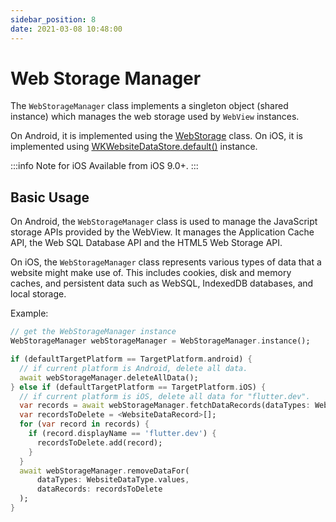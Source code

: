 ```yaml
---
sidebar_position: 8
date: 2021-03-08 10:48:00
---
```


# Web Storage Manager

The `WebStorageManager` class implements a singleton object (shared instance) which manages the web storage used by `WebView` instances.

On Android, it is implemented using the [WebStorage](https://developer.android.com/reference/android/webkit/WebStorage.html) class.
On iOS, it is implemented using [WKWebsiteDataStore.default()](https://developer.apple.com/documentation/webkit/wkwebsitedatastore) instance.

:::info Note for iOS
  Available from iOS 9.0+.
:::

## Basic Usage

On Android, the `WebStorageManager` class is used to manage the JavaScript storage APIs provided by the WebView.
It manages the Application Cache API, the Web SQL Database API and the HTML5 Web Storage API.

On iOS, the `WebStorageManager` class represents various types of data that a website might make use of.
This includes cookies, disk and memory caches, and persistent data such as WebSQL, IndexedDB databases, and local storage.

Example:
```dart
// get the WebStorageManager instance
WebStorageManager webStorageManager = WebStorageManager.instance();

if (defaultTargetPlatform == TargetPlatform.android) {
  // if current platform is Android, delete all data. 
  await webStorageManager.deleteAllData();
} else if (defaultTargetPlatform == TargetPlatform.iOS) {
  // if current platform is iOS, delete all data for "flutter.dev".
  var records = await webStorageManager.fetchDataRecords(dataTypes: WebsiteDataType.values);
  var recordsToDelete = <WebsiteDataRecord>[];
  for (var record in records) {
    if (record.displayName == 'flutter.dev') {
      recordsToDelete.add(record);
    }
  }
  await webStorageManager.removeDataFor(
      dataTypes: WebsiteDataType.values,
      dataRecords: recordsToDelete
  );
}
```

